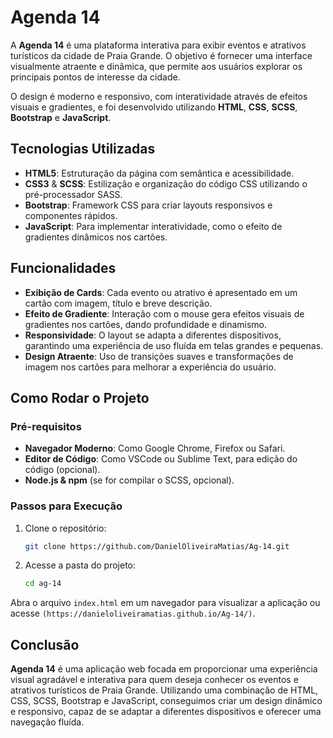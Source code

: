 # Agenda 14

A **Agenda 14** é uma plataforma interativa para exibir eventos e atrativos turísticos da cidade de Praia Grande. O objetivo é fornecer uma interface visualmente atraente e dinâmica, que permite aos usuários explorar os principais pontos de interesse da cidade.

O design é moderno e responsivo, com interatividade através de efeitos visuais e gradientes, e foi desenvolvido utilizando **HTML**, **CSS**, **SCSS**, **Bootstrap** e **JavaScript**.

## Tecnologias Utilizadas

- **HTML5**: Estruturação da página com semântica e acessibilidade.
- **CSS3** & **SCSS**: Estilização e organização do código CSS utilizando o pré-processador SASS.
- **Bootstrap**: Framework CSS para criar layouts responsivos e componentes rápidos.
- **JavaScript**: Para implementar interatividade, como o efeito de gradientes dinâmicos nos cartões.

## Funcionalidades

- **Exibição de Cards**: Cada evento ou atrativo é apresentado em um cartão com imagem, título e breve descrição.
- **Efeito de Gradiente**: Interação com o mouse gera efeitos visuais de gradientes nos cartões, dando profundidade e dinamismo.
- **Responsividade**: O layout se adapta a diferentes dispositivos, garantindo uma experiência de uso fluída em telas grandes e pequenas.
- **Design Atraente**: Uso de transições suaves e transformações de imagem nos cartões para melhorar a experiência do usuário.

## Como Rodar o Projeto

### Pré-requisitos

- **Navegador Moderno**: Como Google Chrome, Firefox ou Safari.
- **Editor de Código**: Como VSCode ou Sublime Text, para edição do código (opcional).
- **Node.js & npm** (se for compilar o SCSS, opcional).

### Passos para Execução

1. Clone o repositório:
    ```bash
    git clone https://github.com/DanielOliveiraMatias/Ag-14.git
    ```
2. Acesse a pasta do projeto:

    ```bash
    cd ag-14
    ```

Abra o arquivo `index.html` em um navegador para visualizar a aplicação ou acesse `(https://danieloliveiramatias.github.io/Ag-14/)`.

## Conclusão
**Agenda 14** é uma aplicação web focada em proporcionar uma experiência visual agradável e interativa para quem deseja conhecer os eventos e atrativos turísticos de Praia Grande. Utilizando uma combinação de HTML, CSS, SCSS, Bootstrap e JavaScript, conseguimos criar um design dinâmico e responsivo, capaz de se adaptar a diferentes dispositivos e oferecer uma navegação fluída.
